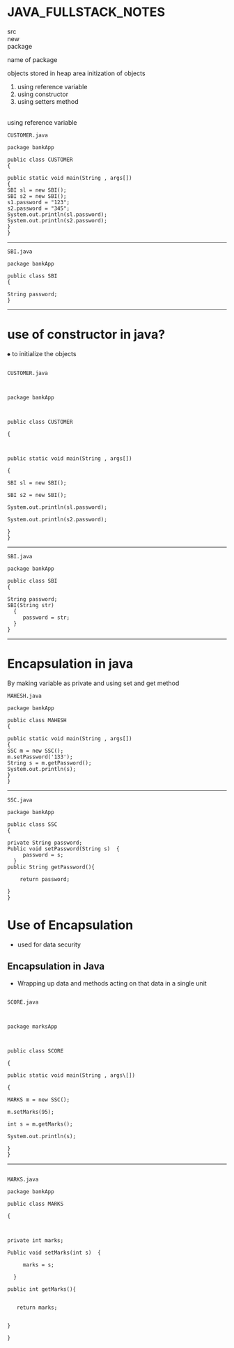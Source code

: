 # JAVA_FULLSTACK_NOTES

src <br>
new  <br>
package  <br>

name of package  <br>

objects stored in heap area initization of objects   <br>
1.	using reference variable 
2.	using constructor 
3.	using setters method 
 <br>
using reference variable

```
CUSTOMER.java

package bankApp

public class CUSTOMER 
{

public static void main(String , args[])
{
SBI sl = new SBI();
SBI s2 = new SBI();
s1.password = "123";
s2.password = "345";
System.out.println(sl.password);
System.out.println(s2.password);
}
}
```
---

```
SBI.java 

package bankApp

public class SBI
{

String password;
}
```

---

# use of constructor in java?
⦁	to initialize the objects 



```

CUSTOMER.java



package bankApp



public class CUSTOMER 

{



public static void main(String , args[])

{

SBI sl = new SBI();

SBI s2 = new SBI();

System.out.println(sl.password);

System.out.println(s2.password);

}
}

```

---

```
SBI.java

package bankApp

public class SBI
{

String password;
SBI(String str) 
  {
     password = str;
  }
}
```
---
# Encapsulation in java

By making variable as private and using set and get method



```
MAHESH.java

package bankApp

public class MAHESH
{

public static void main(String , args[])
{
SSC m = new SSC();
m.setPassword('133');
String s = m.getPassword();
System.out.println(s);
}
}
```



---



```
SSC.java

package bankApp

public class SSC
{

private String password;
Public void setPassword(String s)  {
     password = s;
  }
public String getPassword(){

    return password;

}
}
```

# Use of Encapsulation 

- used for data security


## Encapsulation in Java
- Wrapping up data and methods acting on that data in a single unit 

```

SCORE.java



package marksApp



public class SCORE

{

public static void main(String , args\[])

{

MARKS m = new SSC();

m.setMarks(95);

int s = m.getMarks();

System.out.println(s);

}
}

```

---

```

MARKS.java

package bankApp

public class MARKS

{



private int marks;

Public void setMarks(int s)  {

     marks = s;

  }

public int getMarks(){


   return marks;


}

}
```















